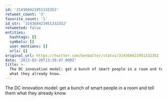 ```yaml
---
id: '314368421951332352'
retweet_count: '3'
favorite_count: '1'
id_str: '314368421951332352'
retweeted: false
entities:
  hashtags: []
  symbols: []
  user_mentions: []
  urls: []
original_url: https://twitter.com/benbalter/status/314368421951332352
date: '2013-03-20T13:30:47.000Z'
title: >-
  The DC innovation model: get a bunch of smart people in a room and tell them
  what they already know.
---
```


The DC innovation model: get a bunch of smart people in a room and tell them what they already know.